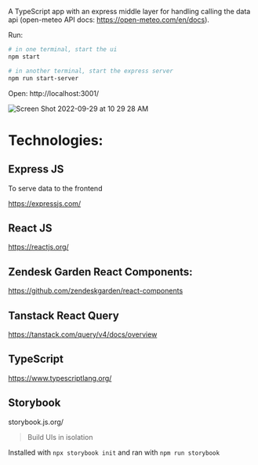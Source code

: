 A TypeScript app with an express middle layer for handling calling the data api (open-meteo API docs: https://open-meteo.com/en/docs).

Run:

```sh
# in one terminal, start the ui
npm start

# in another terminal, start the express server
npm run start-server
```

Open: http://localhost:3001/

![Screen Shot 2022-09-29 at 10 29 28 AM](https://user-images.githubusercontent.com/104015901/193059292-463bc4a9-49fd-4913-91c6-cb6486d83e68.png)

# Technologies:

## Express JS

To serve data to the frontend

https://expressjs.com/

## React JS

https://reactjs.org/

## Zendesk Garden React Components:

https://github.com/zendeskgarden/react-components

## Tanstack React Query

https://tanstack.com/query/v4/docs/overview

## TypeScript

https://www.typescriptlang.org/

## Storybook

storybook.js.org/

> Build UIs in isolation

Installed with `npx storybook init` and ran with `npm run storybook`
